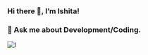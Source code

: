 ### Hi there 👋, I’m Ishita!
### 💬 Ask me about Development/Coding.
![I](https://user-images.githubusercontent.com/71885291/191814454-19f5853e-da45-459f-8726-4ce40e8fdf39.png)




<!--
**ishitasinha16/ishitasinha16** is a ✨ _special_ ✨ repository because its `README.md` (this file) appears on your GitHub profile.

Here are some ideas to get you started:

- 🔭 I’m currently working on ...
- 🌱 I’m currently learning ...
- 👯 I’m looking to collaborate on ...
- 🤔 I’m looking for help with ...
- 💬 Ask me about ...
- 📫 How to reach me: ...
- 😄 Pronouns: ...
- ⚡ Fun fact: ...
-->


